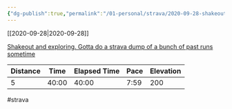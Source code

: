 ```yaml
---
{"dg-publish":true,"permalink":"/01-personal/strava/2020-09-28-shakeout-and-exploring-gotta-do-a-strava-dump-of-a-bunch-of-past-runs-sometime/"}
---
```



[[2020-09-28\|2020-09-28]]

[Shakeout and exploring. Gotta do a strava dump of a bunch of past runs sometime](https://www.strava.com/activities/4126244302)

| Distance | Time  | Elapsed Time | Pace | Elevation |
| -------- | ----- | ------------ | ---- | --------- |
| 5        | 40:00 | 40:00        | 7:59 | 200       |




#strava
